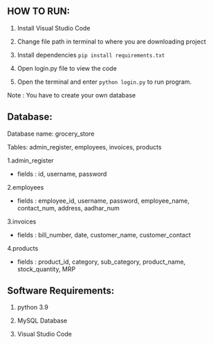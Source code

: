 HOW TO RUN:
-----------

1. Install Visual Studio Code

2. Change file path in terminal to where you are downloading project

3. Install dependencies  `` pip install requirements.txt ``

4. Open login.py file to view the code

5. Open the terminal and enter `` python login.py `` to run program.

Note : You have to create your own database

Database:
------------

 Database name: grocery_store
 
 Tables: admin_register, employees, invoices, products
 
1.admin_register
 * fields : id, username, password

2.employees
 * fields : employee_id, username, password, employee_name, contact_num, address, aadhar_num

3.invoices
 * fields : bill_number, date, customer_name, customer_contact

4.products
 * fields : product_id, category, sub_category, product_name, stock_quantity, MRP

Software Requirements:
----------------------

1. python 3.9

2. MySQL Database

3. Visual Studio Code 
   
